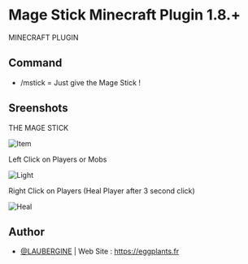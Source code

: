# Mage Stick Minecraft Plugin 1.8.+
MINECRAFT PLUGIN 

## Command 
- /mstick = Just give the Mage Stick !

## Sreenshots

THE MAGE STICK 

![Item](https://cdn.eggplants.fr/img/github/b23aa56/item_b23aa56.png)

Left Click on Players or Mobs

![Light](https://cdn.eggplants.fr/img/github/b23aa56/light_b23aa56.png)

Right Click on Players (Heal Player after 3 second click)

![Heal](https://cdn.eggplants.fr/img/github/b23aa56/heal_b23aa56.png)


## Author

- [@LAUBERGINE](https://www.github.com/LAUBERGINE)
    | Web Site : https://eggplants.fr
